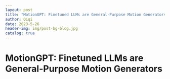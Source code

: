 ```yaml
---
layout: post
title: "MotionGPT: Finetuned LLMs are General-Purpose Motion Generators"
author: Qiqi
date: 2023-5-26
header-img: img/post-bg-blog.jpg
catalog: true
---
```


# MotionGPT: Finetuned LLMs are General-Purpose Motion Generators

